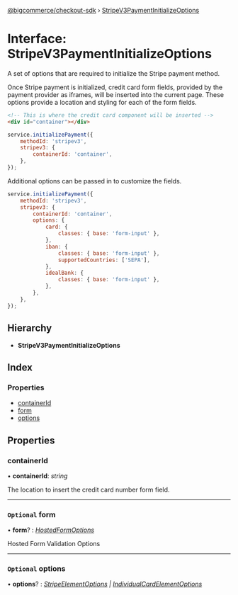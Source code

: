 [@bigcommerce/checkout-sdk](../README.md) › [StripeV3PaymentInitializeOptions](stripev3paymentinitializeoptions.md)

# Interface: StripeV3PaymentInitializeOptions

A set of options that are required to initialize the Stripe payment method.

Once Stripe payment is initialized, credit card form fields, provided by the
payment provider as iframes, will be inserted into the current page. These
options provide a location and styling for each of the form fields.

```html
<!-- This is where the credit card component will be inserted -->
<div id="container"></div>
```

```js
service.initializePayment({
    methodId: 'stripev3',
    stripev3: {
        containerId: 'container',
    },
});
```

Additional options can be passed in to customize the fields.

```js
service.initializePayment({
    methodId: 'stripev3',
    stripev3: {
        containerId: 'container',
        options: {
            card: {
                classes: { base: 'form-input' },
            },
            iban: {
                classes: { base: 'form-input' },
                supportedCountries: ['SEPA'],
            },
            idealBank: {
                classes: { base: 'form-input' },
            },
        },
    },
});
```

## Hierarchy

* **StripeV3PaymentInitializeOptions**

## Index

### Properties

* [containerId](stripev3paymentinitializeoptions.md#containerid)
* [form](stripev3paymentinitializeoptions.md#optional-form)
* [options](stripev3paymentinitializeoptions.md#optional-options)

## Properties

###  containerId

• **containerId**: *string*

The location to insert the credit card number form field.

___

### `Optional` form

• **form**? : *[HostedFormOptions](hostedformoptions.md)*

Hosted Form Validation Options

___

### `Optional` options

• **options**? : *[StripeElementOptions](../README.md#stripeelementoptions) | [IndividualCardElementOptions](individualcardelementoptions.md)*
